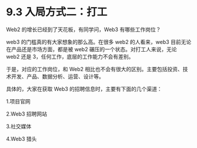 # 9.3 入局方式二：打工

Web2 的增长已经到了天花板，有同学问，Web3 有哪些工作岗位？

web3 的门槛真的有大家想象的那么高。在很多 web2 的人看来，web3 目前无论在产品还是市场方面，都是被 web2 碾压的一个状态。对打工人来说，无论 web2 还是 3，任何工作，底层的工作能力不会有差别。

于是，对应的工作岗位，和 Web2 相比也不会有很大的区别。主要包括投资、技术开发、产品、数据分析、运营、设计等。

具体的，大家在获取 Web3 的招聘信息时，主要有下面的几个渠道：

1.项目官网

2.Web3 招聘网站

3.社交媒体

4.Web3 猎头